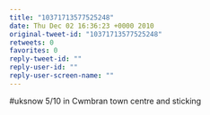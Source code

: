 ```yaml
---
title: "10371713577525248"
date: Thu Dec 02 16:36:23 +0000 2010
original-tweet-id: "10371713577525248"
retweets: 0
favorites: 0
reply-tweet-id: ""
reply-user-id: ""
reply-user-screen-name: ""
---
```

#uksnow 5/10 in Cwmbran town centre and sticking
